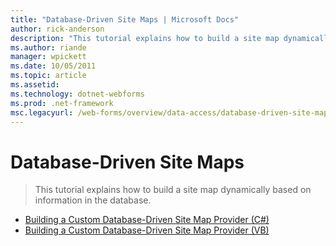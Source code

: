 ```yaml
---
title: "Database-Driven Site Maps | Microsoft Docs"
author: rick-anderson
description: "This tutorial explains how to build a site map dynamically based on information in the database."
ms.author: riande
manager: wpickett
ms.date: 10/05/2011
ms.topic: article
ms.assetid: 
ms.technology: dotnet-webforms
ms.prod: .net-framework
msc.legacyurl: /web-forms/overview/data-access/database-driven-site-maps
---
```

Database-Driven Site Maps
====================
> This tutorial explains how to build a site map dynamically based on information in the database.


- [Building a Custom Database-Driven Site Map Provider (C#)](building-a-custom-database-driven-site-map-provider-cs.md)
- [Building a Custom Database-Driven Site Map Provider (VB)](building-a-custom-database-driven-site-map-provider-vb.md)